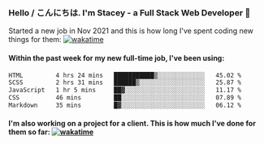 ### Hello / こんにちは. I'm Stacey - a Full Stack Web Developer 👋

Started a new job in Nov 2021 and this is how long I've spent coding new things for them: [![wakatime](https://wakatime.com/badge/user/86082ce1-bca4-4a02-a7a3-c2242e42ac7a/project/12b01edb-1cc9-44e6-b4ef-181fde524dc6.svg)](https://wakatime.com/badge/user/86082ce1-bca4-4a02-a7a3-c2242e42ac7a/project/12b01edb-1cc9-44e6-b4ef-181fde524dc6)

#### Within the past week for my new full-time job, I've been using:
<!--START_SECTION:waka-->

```txt
HTML         4 hrs 24 mins   ███████████▒░░░░░░░░░░░░░   45.02 %
SCSS         2 hrs 31 mins   ██████▒░░░░░░░░░░░░░░░░░░   25.87 %
JavaScript   1 hr 5 mins     ██▓░░░░░░░░░░░░░░░░░░░░░░   11.17 %
CSS          46 mins         ██░░░░░░░░░░░░░░░░░░░░░░░   07.89 %
Markdown     35 mins         █▓░░░░░░░░░░░░░░░░░░░░░░░   06.12 %
```

<!--END_SECTION:waka-->

#### I'm also working on a project for a client. This is how much I've done for them so far: [![wakatime](https://wakatime.com/badge/user/8ee03c5d-7d98-49f4-8d0f-1a6ade1c9e19/project/5bc43805-de54-41d6-a7b7-44e5a8ecc477.svg)](https://wakatime.com/badge/user/8ee03c5d-7d98-49f4-8d0f-1a6ade1c9e19/project/5bc43805-de54-41d6-a7b7-44e5a8ecc477)
